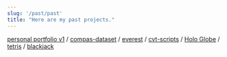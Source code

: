 ```yaml
---
slug: '/past/past'
title: "Here are my past projects."
---
```


<a href='https://github.com/xsharonhe/personal-portfolio'>personal portfolio v1</a> / <a href='https://github.com/xsharonhe/compas-dataset'>compas-dataset</a> / <a href='https://github.com/xsharonhe/everest'>everest</a> / <a href='https://github.com/xsharonhe/cvt-scripts'>cvt-scripts</a> / <a href='https://youtu.be/gX7uguO_ANs'> Holo Globe</a> / <a href='[tetris](https://github.com/xsharonhe/tetris)'>tetris</a> / <a href='https://github.com/xsharonhe/blackjack'>blackjack</a>
<!-- <a href='https://github.com/xsharonhe/personal-portfolio'>personal portfolio v1</a> (this website!) / <a href='https://github.com/xsharonhe/compas-dataset'>compas-dataset</a> - an analysis on machine bias in recidivism / <a href='https://github.com/xsharonhe/everest'>everest</a> - a fitness website / <a href='https://github.com/xsharonhe/cvt-scripts'>cvt-scripts</a> - all my contributions to the Coronavirus Visualization Team / <a> Holo Globe</a> - a video showcasing my final SE101 project / <a href='[tetris](https://github.com/xsharonhe/tetris)'>tetris</a> - recreation of the famous tile matching game / <a href='https://github.com/xsharonhe/blackjack'>blackjack</a> - practicing OOP principles (my first Python program!) -->